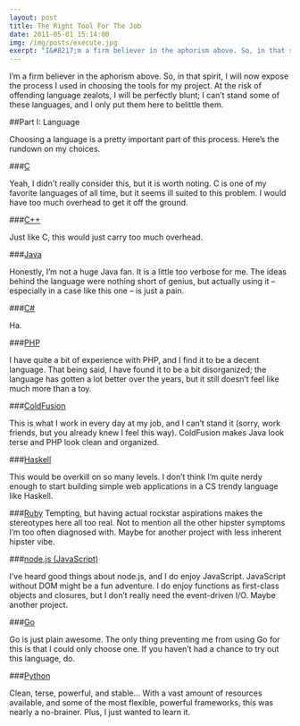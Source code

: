 ```yaml
---
layout: post
title: The Right Tool For The Job
date: 2011-05-01 15:14:00
img: /img/posts/execute.jpg
exerpt: "I&#8217;m a firm believer in the aphorism above. So, in that spirit, I will now expose the process I used in choosing the tools for my project. At the risk of offending language zealots, I will be perfectly blunt; I can&#8217;t stand some of these languages, and I only put them here to belittle them."
---
```


I&#8217;m a firm believer in the aphorism above. So, in that spirit, I will now expose the process I used in choosing the tools for my project. At the risk of offending language zealots, I will be perfectly blunt; I can&#8217;t stand some of these languages, and I only put them here to belittle them.

##Part I: Language

Choosing a language is a pretty important part of this process. Here&#8217;s the rundown on my choices.

###[C][C]

Yeah, I didn&#8217;t really consider this, but it is worth noting. C is one of my favorite languages of all time, but it seems ill suited to this problem. I would have too much overhead to get it off the ground.

###[C++][Cplusplus]

Just like C, this would just carry too much overhead.

###[Java][Java]

Honestly, I&#8217;m not a huge Java fan. It is a little too verbose for me. The ideas behind the language were nothing short of genius, but actually using it &#8211; especially in a case like this one &#8211; is just a pain.

###[C#][Csharp]

Ha.

###[PHP][PHP]

I have quite a bit of experience with PHP, and I find it to be a decent language. That being said, I have found it to be a bit disorganized; the language has gotten a lot better over the years, but it still doesn&#8217;t feel like much more than a toy.

###[ColdFusion][ColdFusion]

This is what I work in every day at my job, and I can&#8217;t stand it (sorry, work friends, but you already knew I feel this way). ColdFusion makes Java look terse and PHP look clean and organized.

###[Haskell][Haskell]

This would be overkill on so many levels. I don&#8217;t think I&#8217;m quite nerdy enough to start building simple web applications in a CS trendy language like Haskell.

###[Ruby][Ruby]
Tempting, but having actual rockstar aspirations makes the stereotypes here all too real. Not to mention all the other hipster symptoms I&#8217;m too often diagnosed with. Maybe for another project with less inherent hipster vibe.

###[node.js (JavaScript)][Node]

I&#8217;ve heard good things about node.js, and I do enjoy JavaScript. JavaScript without DOM might be a fun adventure. I do enjoy functions as first-class objects and closures, but I don&#8217;t really need the event-driven I/O. Maybe another project.

###[Go][Go]

Go is just plain awesome. The only thing preventing me from using Go for this is that I could only choose one. If you haven&#8217;t had a chance to try out this language, do.

###[Python][Python]

Clean, terse, powerful, and stable&#8230; With a vast amount of resources available, and some of the most flexible, powerful frameworks, this was nearly a no-brainer. Plus, I just wanted to learn it.

[C]: http://en.wikipedia.org/wiki/C_(programming_language) "C"
[Cplusplus]: http://en.wikipedia.org/wiki/C%2B%2B "C++"
[Java]: http://en.wikipedia.org/wiki/Java_(programming_language) "Java"
[Csharp]: http://en.wikipedia.org/wiki/C_Sharp_(programming_language) "C#"
[PHP]: http://www.php.net/ "PHP"
[ColdFusion]: http://www.adobe.com/products/coldfusion/ "ColdFusion"
[Haskell]: http://www.haskell.org/haskellwiki/Haskell "Haskell"
[Ruby]: http://www.ruby-lang.org/en/ "Ruby"
[Node]: http://nodejs.org/ "node.js (JavaScript)"
[Go]: http://golang.org/ "Go"
[Python]: http://www.python.org/ "Python"
